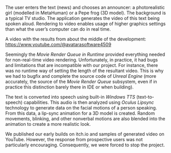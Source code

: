 The user enters the text (news) and chooses an announcer: a photorealistic girl (modelled in MetaHuman) or a Pepe frog (3D model). The background is a typical TV studio. The application generates the video of this text being spoken aloud. Rendering to video enables usage of higher graphics settings than what the user’s computer can do in real time.

A video with the results from about the middle of the development: <https://www.youtube.com/@avatarasoftware4509>

Seemingly the *Movie Render Queue in Runtime* provided everything needed for non-real-time video rendering. Unfortunately, in practice, it had bugs and limitations that are incompatible with our project. For instance, there was no runtime way of setting the length of the resultant video. This is why we had to bugfix and complete the source code of *Unreal Engine* (more accurately, the source of the *Movie Render Queue* subsystem, even if in practice this distinction barely there in IDE or when building).

The text is converted into speech using built-in *Windows TTS* (text-to-speech) capabilities. This audio is then analyzed using *Oculus Lipsync* technology to generate data on the facial motions of a person speaking. From this data, a lip-sync animation for a 3D model is created. Random movements, blinking, and other nonverbal motions are also blended into the animation to create a more realistic look.

We published our early builds on itch.io and samples of generated video on YouTube. However, the response from prospective users was not particularly encouraging. Consequently, we were forced to stop the project.

